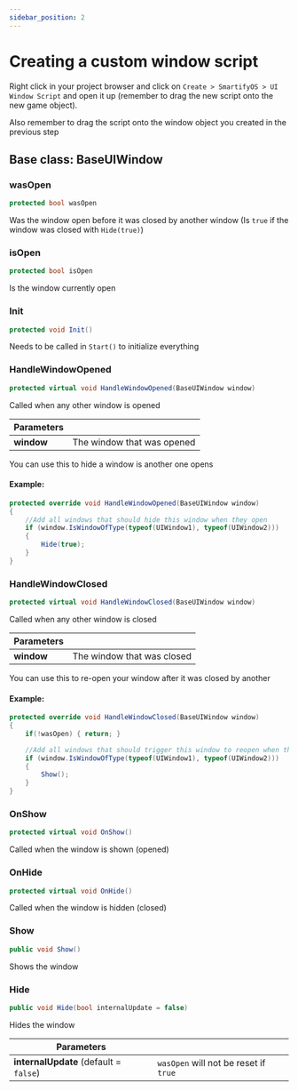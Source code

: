 ```yaml
---
sidebar_position: 2
---
```

# Creating a custom window script
Right click in your project browser and click on `Create > SmartifyOS > UI Window Script` and open it up (remember to drag the new script onto the new game object).

Also remember to drag the script onto the window object you created in the previous step 

## Base class: BaseUIWindow

### wasOpen
```cs
protected bool wasOpen
```
Was the window open before it was closed by another window (Is `true` if the window was closed with `Hide(true)`)

### isOpen
```cs
protected bool isOpen
```
Is the window currently open

### Init
```cs
protected void Init()
```
Needs to be called in `Start()` to initialize everything

### HandleWindowOpened
```cs
protected virtual void HandleWindowOpened(BaseUIWindow window)
```

Called when any other window is opened

| Parameters |                            |
| ---------- | -------------------------- |
| **window** | The window that was opened |

You can use this to hide a window is another one opens
#### Example:
```cs
protected override void HandleWindowOpened(BaseUIWindow window)
{
    //Add all windows that should hide this window when they open
    if (window.IsWindowOfType(typeof(UIWindow1), typeof(UIWindow2)))
    {
        Hide(true);
    }
}
```

### HandleWindowClosed
```cs
protected virtual void HandleWindowClosed(BaseUIWindow window)
```
Called when any other window is closed

| Parameters |                            |
| ---------- | -------------------------- |
| **window** | The window that was closed |

You can use this to re-open your window after it was closed by another
#### Example:
```cs
protected override void HandleWindowClosed(BaseUIWindow window)
{
    if(!wasOpen) { return; }

    //Add all windows that should trigger this window to reopen when they close
    if (window.IsWindowOfType(typeof(UIWindow1), typeof(UIWindow2)))
    {
        Show();
    }
}
```

### OnShow
```cs
protected virtual void OnShow()
```
Called when the window is shown (opened)

### OnHide
```cs
protected virtual void OnHide()
```
Called when the window is hidden (closed)

### Show
```cs
public void Show()
```
Shows the window

### Hide
```cs
public void Hide(bool internalUpdate = false)
```
Hides the window

| Parameters                             |                                       |
| -------------------------------------- | ------------------------------------- |
| **internalUpdate** (default = `false`) | `wasOpen` will not be reset if `true` |